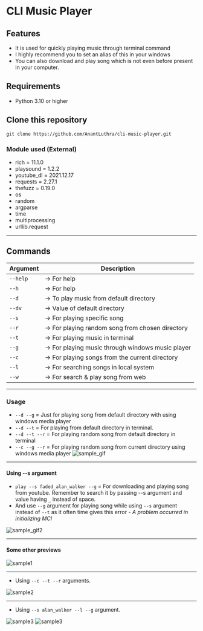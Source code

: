 # CLI Music Player

## Features
- It is used for quickly playing music through terminal command
- I highly recommend you to set an alias of this in your windows 
- You can also download and play song which is not even before present in your computer.

## Requirements 
- Python 3.10 or higher

## Clone this repository

```git clone https://github.com/AnantLuthra/cli-music-player.git```

### Module used (External)
- rich = 11.1.0
- playsound = 1.2.2
- youtube_dl = 2021.12.17
- requests = 2.27.1
- thefuzz = 0.19.0
- os
- random
- argparse
- time
- multiprocessing
- urllib.request

---

## Commands

|Argument |      Description                                     |
| ------- |--------------------------------------------------    |
| `--help`| ->  For help                                         | 
| `--h`   | ->  For help                                         |  
| `--d`   | ->  To play music from default directory             |
| `--dv`  | ->  Value of default directory                       | 
| `--s`   | ->  For playing specific song                        | 
| `--r`   | ->  For playing random song from chosen directory    | 
| `--t`   | ->  For playing music in terminal                    | 
| `--g`   | ->  For playing music through windows music player   | 
| `--c`   | ->  For playing songs from the current directory     |
| `--l`   | ->  For searching songs in local system              |
| `--w`   | ->  For search & play song from web                  |

---
### Usage

- `--d --g` = Just for playing song from default directory with using windows media player
- `--d --t` = For playing from default directory in terminal.
- `--d --t --r` = For playing random song from default directory in terminal
- `--c --g --r` = For playing random song from current directory using windows media player
![sample_gif](./previews/1.gif)

---
#### Using --s argument

- `play --s faded_alan_walker --g` = For downloading and playing song from youtube. Remember to search it by passing --s argument and value having `_` instead of space.
- And use `--g` argument for playing song while using `--s` argument instead of `--t` as it often time gives this error - _A problem occurred in initializing MCI_

![sample_gif2](./previews/2.gif)

---

#### Some other previews

![sample1](./previews/1.png)

---

- Using `--c --t --r` arguments.

![sample2](./previews/2.png)

---

- Using `--s alan_walker --l --g` argument.
  
![sample3](./previews/search2.png)
![sample3](./previews/search1.png)
